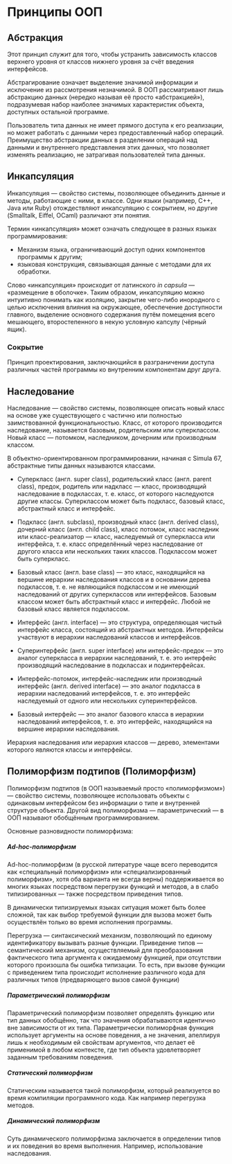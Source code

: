 # Принципы ООП

## Абстракция 

Этот принцип служит для того, чтобы устранить зависимость классов верхнего уровня от классов нижнего уровня за счёт 
введения интерфейсов.

Абстрагирование означает выделение значимой информации и исключение из рассмотрения незначимой. В ООП рассматривают 
лишь абстракцию данных (нередко называя её просто «абстракцией»), подразумевая набор наиболее значимых характеристик 
объекта, доступных остальной программе.

Пользователь типа данных не имеет прямого доступа к его реализации, но может работать с данными через предоставленный 
набор операций. Преимущество абстракции данных в разделении операций над данными и внутреннего представления этих данных,
что позволяет изменять реализацию, не затрагивая пользователей типа данных.


## Инкапсуляция

Инкапсуляция — свойство системы, позволяющее объединить данные и методы, работающие с ними, в классе. Одни языки 
(например, C++, Java или Ruby) отождествляют инкапсуляцию с сокрытием, но другие (Smalltalk, Eiffel, OCaml) различают 
эти понятия.

Термин «инкапсуляция» может означать следующее в разных языках программирования:

- Механизм языка, ограничивающий доступ одних компонентов программы к другим;
- языковая конструкция, связывающая данные с методами для их обработки.

Слово «инкапсуляция» происходит от латинского *in capsula* — «размещение в оболочке». Таким образом, инкапсуляцию можно 
интуитивно понимать как изоляцию, закрытие чего-либо инородного с целью исключения влияния на окружающее, обеспечение
доступности главного, выделение основного содержания путём помещения всего мешающего, второстепенного в некую условную 
капсулу (чёрный ящик).

### Сокрытие

Принцип проектирования, заключающийся в разграничении доступа различных частей программы ко внутренним компонентам друг 
друга.

## Наследование

Наследование — свойство системы, позволяющее описать новый класс на основе уже существующего с частично или полностью 
заимствованной функциональностью. Класс, от которого производится наследование, называется базовым, родительским или 
суперклассом. Новый класс — потомком, наследником, дочерним или производным классом.

В объектно-ориентированном программировании, начиная с Simula 67, абстрактные типы данных называются классами.

- Суперкласс (англ. super class), родительский класс (англ. parent class), предок, родитель или надкласс — класс, 
производящий наследование в подклассах, т. е. класс, от которого наследуются другие классы. Суперклассом может быть 
подкласс, базовый класс, абстрактный класс и интерфейс.

- Подкласс (англ. subclass), производный класс (англ. derived class), дочерний класс (англ. child class), класс потомок, 
класс наследник или класс-реализатор — класс, наследуемый от суперкласса или интерфейса, т. е. класс определённый через 
наследование от другого класса или нескольких таких классов. Подклассом может быть суперкласс.

- Базовый класс (англ. base class) — это класс, находящийся на вершине иерархии наследования классов и в основании 
дерева подклассов, т. е. не являющийся подклассом и не имеющий наследований от других суперклассов или интерфейсов. 
Базовым классом может быть абстрактный класс и интерфейс. Любой не базовый класс является подклассом.

- Интерфейс (англ. interface) — это структура, определяющая чистый интерфейс класса, состоящий из абстрактных методов. 
Интерфейсы участвуют в иерархии наследований классов и интерфейсов.

- Суперинтерфейс (англ. super interface) или интерфейс-предок — это аналог суперкласса в иерархии наследований, т. е. 
это интерфейс производящий наследование в подклассах и подинтерфейсах.

- Интерфейс-потомок, интерфейс-наследник или производный интерфейс (англ. derived interface) — это аналог подкласса в
иерархии наследований интерфейсов, т. е. это интерфейс наследуемый от одного или нескольких суперинтерфейсов.

- Базовый интерфейс — это аналог базового класса в иерархии наследований интерфейсов, т. е. это интерфейс, находящийся 
на вершине иерархии наследования.

Иерархия наследования или иерархия классов — дерево, элементами которого являются классы и интерфейсы. 

## Полиморфизм подтипов (Полиморфизм)

Полиморфизм подтипов (в ООП называемый просто «полиморфизмом») — свойство системы, позволяющее использовать объекты с 
одинаковым интерфейсом без информации о типе и внутренней структуре объекта. Другой вид полиморфизма — параметрический 
— в ООП называют обобщённым программированием.

Основные разновидности полиморфизма:

##### Ad-hoc-полиморфизм

Ad-hoc-полиморфизм (в русской литературе чаще всего переводится как «специальный полиморфизм» или 
«специализированный полиморфизм», хотя оба варианта не всегда верны) поддерживается во многих языках посредством 
перегрузки функций и методов, а в слабо типизированных — также посредством приведения типов.

В динамически типизируемых языках ситуация может быть более сложной, так как выбор требуемой функции для вызова может
быть осуществлён только во время исполнения программы.

Перегрузка — синтаксический механизм, позволяющий по единому идентификатору вызывать разные функции. Приведение типов — 
семантический механизм, осуществляемый для преобразования фактического типа аргумента к ожидаемому функцией, при
отсутствии которого произошла бы ошибка типизации. То есть, при вызове функции с приведением типа происходит исполнение 
различного кода для различных типов (предваряющего вызов самой функции)

##### Параметрический полиморфизм

Параметрический полиморфизм позволяет определять функцию или тип данных обобщённо, так что значения обрабатываются 
идентично вне зависимости от их типа. Параметрически полиморфная функция использует аргументы на основе поведения, 
а не значения, апеллируя лишь к необходимым ей свойствам аргументов, что делает её применимой в любом контексте, 
где тип объекта удовлетворяет заданным требованиям поведения.

##### Статический полиморфизм

Статическим называется такой полиморфизм, который реализуется во время компиляции программного кода. Как например
перегрузка методов.

##### Динамический полиморфизм

Суть динамического полиморфизма заключается в определении типов и их поведения во время выполнения. Например, 
использование наследования.